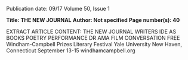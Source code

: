 Publication date: 09/17
Volume 50, Issue 1

**Title: THE  NEW  JOURNAL**
**Author: Not specified**
**Page number(s): 40**

EXTRACT ARTICLE CONTENT:
THE  NEW  JOURNAL
WRITERS
IDE AS
BOOKS
POETRY
PERFORMANCE
DR AMA
FILM
CONVERSATION
FREE
Windham-Campbell Prizes
Literary Festival
Yale University 
New Haven, Connecticut
September 13-15 
windhamcampbell.org